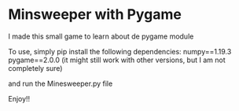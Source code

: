 # Minsweeper with Pygame

I made this small game to learn about de pygame module

To use, simply pip install the following dependencies:
numpy==1.19.3
pygame==2.0.0
(it might still work with other versions, but I am not completely sure)

and run the Minesweeper.py file

Enjoy!!